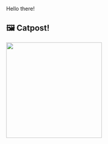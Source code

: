 Hello there!



## 🖼️ Catpost!

<sub>
    <img src="https://cdn2.thecatapi.com/images/5m1.jpg" height="256">
</sub>

